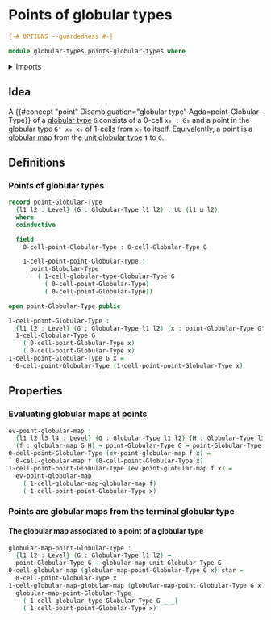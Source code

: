 # Points of globular types

```agda
{-# OPTIONS --guardedness #-}

module globular-types.points-globular-types where
```

<details><summary>Imports</summary>

```agda
open import foundation.unit-type
open import foundation.universe-levels

open import globular-types.globular-maps
open import globular-types.globular-types
open import globular-types.unit-globular-type
```

</details>

## Idea

A {{#concept "point" Disambiguation="globular type" Agda=point-Globular-Type}}
of a [globular type](globular-types.globular-types.md) `G` consists of a 0-cell
`x₀ : G₀` and a point in the globular type `G' x₀ x₀` of 1-cells from `x₀` to
itself. Equivalently, a point is a
[globular map](globular-types.globular-maps.md) from the
[unit globular type](globular-types.unit-globular-type.md) `𝟏` to `G`.

## Definitions

### Points of globular types

```agda
record point-Globular-Type
  {l1 l2 : Level} (G : Globular-Type l1 l2) : UU (l1 ⊔ l2)
  where
  coinductive

  field
    0-cell-point-Globular-Type : 0-cell-Globular-Type G

    1-cell-point-point-Globular-Type :
      point-Globular-Type
        ( 1-cell-globular-type-Globular-Type G
          ( 0-cell-point-Globular-Type)
          ( 0-cell-point-Globular-Type))

open point-Globular-Type public

1-cell-point-Globular-Type :
  {l1 l2 : Level} (G : Globular-Type l1 l2) (x : point-Globular-Type G) →
  1-cell-Globular-Type G
    ( 0-cell-point-Globular-Type x)
    ( 0-cell-point-Globular-Type x)
1-cell-point-Globular-Type G x =
  0-cell-point-Globular-Type (1-cell-point-point-Globular-Type x)
```

## Properties

### Evaluating globular maps at points

```agda
ev-point-globular-map :
  {l1 l2 l3 l4 : Level} {G : Globular-Type l1 l2} {H : Globular-Type l3 l4}
  (f : globular-map G H) → point-Globular-Type G → point-Globular-Type H
0-cell-point-Globular-Type (ev-point-globular-map f x) =
  0-cell-globular-map f (0-cell-point-Globular-Type x)
1-cell-point-point-Globular-Type (ev-point-globular-map f x) =
  ev-point-globular-map
    ( 1-cell-globular-map-globular-map f)
    ( 1-cell-point-point-Globular-Type x)
```

### Points are globular maps from the terminal globular type

#### The globular map associated to a point of a globular type

```agda
globular-map-point-Globular-Type :
  {l1 l2 : Level} (G : Globular-Type l1 l2) →
  point-Globular-Type G → globular-map unit-Globular-Type G
0-cell-globular-map (globular-map-point-Globular-Type G x) star =
  0-cell-point-Globular-Type x
1-cell-globular-map-globular-map (globular-map-point-Globular-Type G x) =
  globular-map-point-Globular-Type
    ( 1-cell-globular-type-Globular-Type G _ _)
    ( 1-cell-point-point-Globular-Type x)
```
